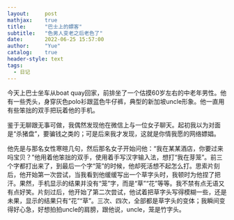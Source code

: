```yaml
---
layout:     post
mathjax:    true
title:      "巴士上的嫖客"
subtitle:   "色男人变老之后老色了"
date:       2022-06-25 15:57:00
author:     "Yue"
catalog:    true
header-style: text
tags:
  - 日记
---
```


今天上巴士坐车从boat quay回家，前排坐了一个估摸60岁左右的中老年男性。他有一些秃头，身穿灰色polo衫跟蓝色牛仔裤，典型的新加坡uncle形象。他一直用有些笨拙的双手把玩着他的手机。

鉴于无聊跟无事可做，我偶然发现他在微信上与一位女子聊天。起初我以为对面是“杀猪盘”，要骗钱之类的；可是后来我才发现，这就是你情我愿的网络嫖娼。

他先是与那名女性寒暄几句，然后那名女子开始问他：“我在某某酒店，你要过来吗宝贝？”他用着他笨拙的双手，使用着手写汉字输入法，想打“我在芽笼”。前三个字都打出来了，到最后一个字“笼”的时候，他却死活想不起怎么打。思索片刻后，他开始第一次尝试，当我看到他缓缓写出一个草字头时，我顿时为他捏了把汗。果然，手机显示的结果并没有“笼”字，而是“草”“花”等等。我不禁有点无语又有点好笑。片刻过后，他开始了第二次尝试，他试着把草字头写得模糊一些，还是未果，显示的结果只有“花”“草”。三次、四次，全部都是草字头的变体；我瞬间变得好心急，好想拍拍uncle的肩膀，跟他说，uncle，笼是竹字头。